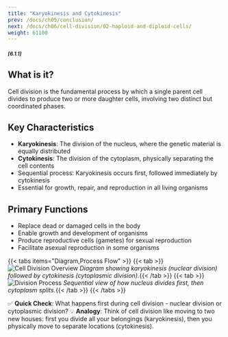 ```yaml
---
title: "Karyokinesis and Cytokinesis"
prev: /docs/ch05/conclusion/
next: /docs/ch06/cell-division/02-haploid-and-diploid-cells/
weight: 61100
---
```


##### <sub>[6.1.1]</sub>

## What is it?
Cell division is the fundamental process by which a single parent cell divides to produce two or more daughter cells, involving two distinct but coordinated phases.

## Key Characteristics
- **Karyokinesis**: The division of the nucleus, where the genetic material is equally distributed
- **Cytokinesis**: The division of the cytoplasm, physically separating the cell contents
- Sequential process: Karyokinesis occurs first, followed immediately by cytokinesis
- Essential for growth, repair, and reproduction in all living organisms

## Primary Functions
- Replace dead or damaged cells in the body
- Enable growth and development of organisms
- Produce reproductive cells (gametes) for sexual reproduction
- Facilitate asexual reproduction in some organisms

{{< tabs items="Diagram,Process Flow" >}}
  {{< tab >}}![Cell Division Overview](/ch06/cell-division-overview.png)
  *Diagram showing karyokinesis (nuclear division) followed by cytokinesis (cytoplasmic division).*{{< /tab >}}
  {{< tab >}}![Division Process](/ch06/division-sequence.png) 
  *Sequential view of how nucleus divides first, then cytoplasm splits.*{{< /tab >}}
{{< /tabs >}}

✅ **Quick Check**: What happens first during cell division - nuclear division or cytoplasmic division?
💡 **Analogy**: Think of cell division like moving to two new houses: first you divide all your belongings (karyokinesis), then you physically move to separate locations (cytokinesis).